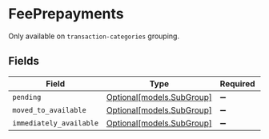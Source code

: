 # FeePrepayments

Only available on `transaction-categories` grouping.


## Fields

| Field                                              | Type                                               | Required                                           | Description                                        |
| -------------------------------------------------- | -------------------------------------------------- | -------------------------------------------------- | -------------------------------------------------- |
| `pending`                                          | [Optional[models.SubGroup]](../models/subgroup.md) | :heavy_minus_sign:                                 | N/A                                                |
| `moved_to_available`                               | [Optional[models.SubGroup]](../models/subgroup.md) | :heavy_minus_sign:                                 | N/A                                                |
| `immediately_available`                            | [Optional[models.SubGroup]](../models/subgroup.md) | :heavy_minus_sign:                                 | N/A                                                |